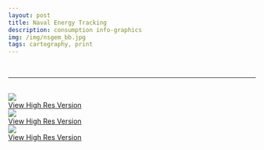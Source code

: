 ```yaml
---
layout: post
title: Naval Energy Tracking
description: consumption info-graphics
img: /img/nsgem_bb.jpg
tags: cartography, print
---
```


<br/>
<hr>

<br/>
<div class="img_row">
	<img class="col three" src="{{ site.baseurl }}/img/nsgem_aa.jpg"/>
</div>
<div class="col three caption">
    <a href="{{ site.baseurl l}}/img/nsgem_aa.jpg" target="_blank">View High Res Version</a>
</div>
<div class="img_row">
	<img class="col three" src="{{ site.baseurl }}/img/nsgem_bb.jpg"/>
</div>
<div class="col three caption">
    <a href="{{ site.baseurl l}}/img/nsgem_bb.jpg" target="_blank">View High Res Version</a>
</div>
<div class="img_row">
	<img class="col three" src="{{ site.baseurl }}/img/nsgem_cc.jpg"/>
</div>
<div class="col three caption">
    <a href="{{ site.baseurl l}}/img/nsgem_cc.jpg.jpg" target="_blank">View High Res Version</a>
</div>
